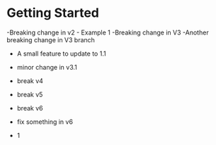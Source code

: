 # Getting Started

-Breaking change in v2 - Example 1
-Breaking change in V3
-Another breaking change in V3 branch

- A small feature to update to 1.1
- minor change in v3.1

- break v4
- break v5
- break v6
- fix something in v6
- 1
